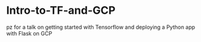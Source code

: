 # Intro-to-TF-and-GCP
pz for a talk on getting started with Tensorflow and deploying a Python app with Flask on GCP
